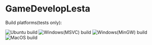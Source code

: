 # GameDevelopLesta

Build platforms(tests only):

![Ubuntu build](https://img.shields.io/github/actions/workflow/status/kostahka/GameDevelopLesta/ubuntuTests.yml?label=Ubuntu&logo=Ubuntu&style=for-the-badge)
![Windows(MSVC) build](https://img.shields.io/github/actions/workflow/status/kostahka/GameDevelopLesta/windowsTests.yml?label=Windows%28MSVC%29&logo=Windows&style=for-the-badge)
![Windows(MinGW) build](https://img.shields.io/github/actions/workflow/status/kostahka/GameDevelopLesta/windowsMinGWTests.yml?label=Windows%28MinGW%29&logo=Windows&style=for-the-badge)
![MacOS build](https://img.shields.io/github/actions/workflow/status/kostahka/GameDevelopLesta/macOSTests.yml?label=MacOS&logo=MacOS&style=for-the-badge)
